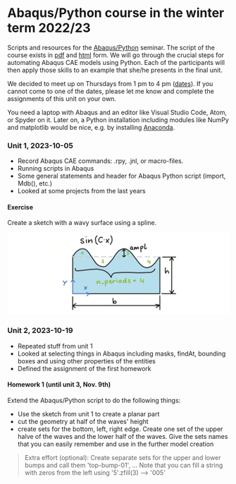 # Abaqus/Python course in the winter term 2022/23

Scripts and resources for the [Abaqus/Python](https://online.unileoben.ac.at/mu_online/pl/ui/$ctx/wbLv.wbShowLVDetail?pStpSpNr=3217352) seminar. The script of the course exists in [pdf](https://www.researchgate.net/publication/345680663_Efficient_FE_Modelling_Course_Scripting_Abaqus_CAE_using_Python) and [html](https://www.martinpletz.com/fe-scripting) form. We will go through the crucial steps for automating Abaqus CAE models using Python. Each of the participants will then apply those skills to an example that she/he presents in the final unit.

We decided to meet up on Thursdays from 1 pm to 4 pm ([dates](https://online.unileoben.ac.at/mu_online/pl/ui/$ctx/wbTvw_List.lehrveranstaltung?pStpSpNr=3217352)). If you cannot come to one of the dates, please let me know and complete the assignments of this unit on your own.

You need a laptop with Abaqus and an editor like Visual Studio Code, Atom, or Spyder on it. Later on, a Python installation including modules like NumPy and matplotlib would be nice, e.g. by installing [Anaconda](https://www.anaconda.com/download).

### Unit 1, 2023-10-05
* Record Abaqus CAE commands: .rpy, .jnl, or macro-files.
* Running scripts in Abaqus
* Some general statements and header for Abaqus Python script (import, Mdb(), etc.)
* Looked at some projects from the last years

#### Exercise
Create a sketch with a wavy surface using a spline.

![](images/draw-spline.png)

### Unit 2, 2023-10-19
* Repeated stuff from unit 1
* Looked at selecting things in Abaqus including masks, findAt, bounding boxes and using other properties of the entities
* Defined the assignment of the first homework

#### Homework 1 (until unit 3, Nov. 9th)
Extend the Abaqus/Python script to do the following things:
* Use the sketch from unit 1 to create a planar part
* cut the geometry at half of the waves' height
* create sets for the bottom, left, right edge. Create one set of the upper halve of the waves and the lower half of the waves. Give the sets names that you can easily remember and use in the further model creation

> Extra effort (optional): Create separate sets for the upper and lower bumps and call them 'top-bump-01', ... Note that you can fill a string with zeros from the left using '5'.zfill(3) --> '005'
